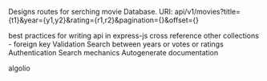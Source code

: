Designs routes for serching movie Database.
URI: api/v1/movies?title={t1}&year={y1,y2}&rating={r1,r2}&pagination={}&offset={}

best practices for writing api in express-js
cross reference other collections - foreign key
Validation
Search between years or votes or ratings
Authentication
Search mechanics
Autogenerate documentation

algolio
